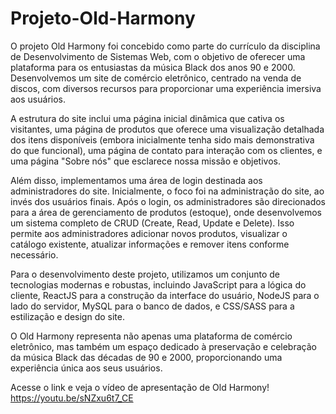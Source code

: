 # Projeto-Old-Harmony

O projeto Old Harmony foi concebido como parte do currículo da disciplina de Desenvolvimento de Sistemas Web, com o objetivo de oferecer uma plataforma para os entusiastas da música Black dos anos 90 e 2000. Desenvolvemos um site de comércio eletrônico, centrado na venda de discos, com diversos recursos para proporcionar uma experiência imersiva aos usuários.

A estrutura do site inclui uma página inicial dinâmica que cativa os visitantes, uma página de produtos que oferece uma visualização detalhada dos itens disponíveis (embora inicialmente tenha sido mais demonstrativa do que funcional), uma página de contato para interação com os clientes, e uma página "Sobre nós" que esclarece nossa missão e objetivos.

Além disso, implementamos uma área de login destinada aos administradores do site. Inicialmente, o foco foi na administração do site, ao invés dos usuários finais. Após o login, os administradores são direcionados para a área de gerenciamento de produtos (estoque), onde desenvolvemos um sistema completo de CRUD (Create, Read, Update e Delete). Isso permite aos administradores adicionar novos produtos, visualizar o catálogo existente, atualizar informações e remover itens conforme necessário.

Para o desenvolvimento deste projeto, utilizamos um conjunto de tecnologias modernas e robustas, incluindo JavaScript para a lógica do cliente, ReactJS para a construção da interface do usuário, NodeJS para o lado do servidor, MySQL para o banco de dados, e CSS/SASS para a estilização e design do site.

O Old Harmony representa não apenas uma plataforma de comércio eletrônico, mas também um espaço dedicado à preservação e celebração da música Black das décadas de 90 e 2000, proporcionando uma experiência única aos seus usuários.

Acesse o link e veja o vídeo de apresentação de Old Harmony!
https://youtu.be/sNZxu6t7_CE
